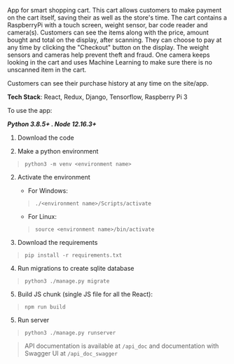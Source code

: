 App for smart shopping cart. This cart allows customers to make payment on the cart itself, saving their as well as the store's time. The cart contains a RaspberryPi with a touch screen, weight sensor, bar code reader and camera(s). Customers can see the items along with the price, amount bought and total on the display, after scanning. They can choose to pay at any time by clicking the "Checkout" button on the display. The weight sensors and cameras help prevent theft and fraud. One camera keeps looking in the cart and uses Machine Learning to make sure there is no unscanned item in the cart. 

Customers can see their purchase history at any time on the site/app.

**Tech Stack**: React, Redux, Django, Tensorflow, Raspberry Pi 3

To use the app:

***Python 3.8.5+ . Node 12.16.3+***

1. Download the code

1. Make a python environment 
>`python3 -m venv <environment name>`

2. Activate the environment

    - For Windows:
    >`./<environment name>/Scripts/activate`

    - For Linux:
    >`source <environment name>/bin/activate`

3. Download the requirements
>`pip install -r requirements.txt`

4. Run migrations to create sqlite database
>`python3 ./manage.py migrate`

5. Build JS chunk (single JS file for all the React):
> `npm run build`

5. Run server
>`python3 ./manage.py runserver`


> API documentation is available at `/api_doc` and documentation with Swagger UI at `/api_doc_swagger`
